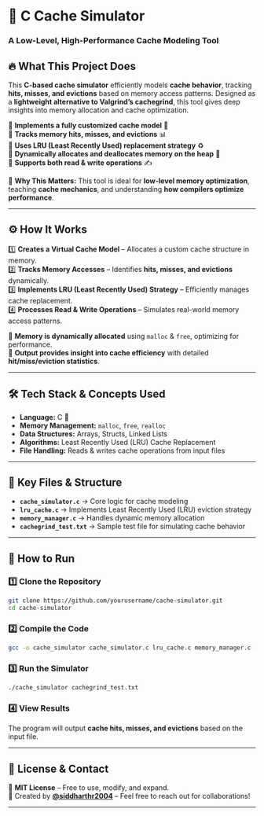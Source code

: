 # 🚀 **C Cache Simulator**  
### **A Low-Level, High-Performance Cache Modeling Tool**  

## 🔥 **What This Project Does**  
This **C-based cache simulator** efficiently models **cache behavior**, tracking **hits, misses, and evictions** based on memory access patterns. Designed as a **lightweight alternative to Valgrind’s cachegrind**, this tool gives deep insights into memory allocation and cache optimization.  

🔹 **Implements a fully customized cache model** 📁  
🔹 **Tracks memory hits, misses, and evictions** 📊  
🔹 **Uses LRU (Least Recently Used) replacement strategy** ♻️  
🔹 **Dynamically allocates and deallocates memory on the heap** 🔄  
🔹 **Supports both read & write operations** ✍️  

🚀 **Why This Matters:** This tool is ideal for **low-level memory optimization**, teaching **cache mechanics**, and understanding **how compilers optimize performance**.  

---  

## ⚙️ **How It Works**  
1️⃣ **Creates a Virtual Cache Model** – Allocates a custom cache structure in memory.  
2️⃣ **Tracks Memory Accesses** – Identifies **hits, misses, and evictions** dynamically.  
3️⃣ **Implements LRU (Least Recently Used) Strategy** – Efficiently manages cache replacement.  
4️⃣ **Processes Read & Write Operations** – Simulates real-world memory access patterns.  

🔹 **Memory is dynamically allocated** using `malloc` & `free`, optimizing for performance.  
🔹 **Output provides insight into cache efficiency** with detailed **hit/miss/eviction statistics**.  

---  

## 🛠 **Tech Stack & Concepts Used**  
- **Language:** C 🔵  
- **Memory Management:** `malloc`, `free`, `realloc`  
- **Data Structures:** Arrays, Structs, Linked Lists  
- **Algorithms:** Least Recently Used (LRU) Cache Replacement  
- **File Handling:** Reads & writes cache operations from input files  

---  

## 📂 **Key Files & Structure**  
- **`cache_simulator.c`** → Core logic for cache modeling  
- **`lru_cache.c`** → Implements Least Recently Used (LRU) eviction strategy  
- **`memory_manager.c`** → Handles dynamic memory allocation  
- **`cachegrind_test.txt`** → Sample test file for simulating cache behavior  

---  

## 🚀 **How to Run**  
### 1️⃣ Clone the Repository  
```bash  
git clone https://github.com/yourusername/cache-simulator.git  
cd cache-simulator  
```  

### 2️⃣ Compile the Code  
```bash  
gcc -o cache_simulator cache_simulator.c lru_cache.c memory_manager.c -Wall -Wextra  
```  

### 3️⃣ Run the Simulator  
```bash  
./cache_simulator cachegrind_test.txt  
```  

### 4️⃣ View Results  
The program will output **cache hits, misses, and evictions** based on the input file.  

---  

## 📜 **License & Contact**  
📝 **MIT License** – Free to use, modify, and expand.  
📌 Created by **[@siddharthr2004](https://github.com/yourusername)** – Feel free to reach out for collaborations!  

---  



